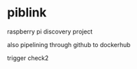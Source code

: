 # piblink

raspberry pi discovery project

also pipelining through github to dockerhub

trigger check2
